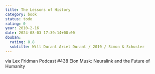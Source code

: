 ```yaml
---
title: The Lessons of History
category: book
status: todo
rating: 0
year: 2010-2-16
date: 2024-08-03 17:39:14+08:00
douban:
  rating: 8.8
  subtitle: Will Durant Ariel Durant / 2010 / Simon & Schuster
---
```


via Lex Fridman Podcast #438 Elon Musk: Neuralink and the Future of Humanity

